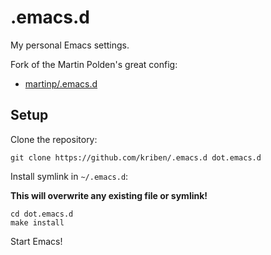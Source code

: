 # .emacs.d

My personal Emacs settings.

Fork of the Martin Polden's great config:
* [martinp/.emacs.d](https://github.com/martinp/.emacs.d)

## Setup

Clone the repository:

`git clone https://github.com/kriben/.emacs.d dot.emacs.d`

Install symlink in `~/.emacs.d`:

**This will overwrite any existing file or symlink!**

```
cd dot.emacs.d
make install
```

Start Emacs!
